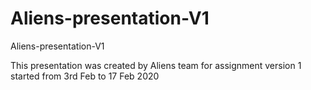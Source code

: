 # Aliens-presentation-V1
Aliens-presentation-V1

This presentation was created by Aliens team for assignment version 1 started from 3rd Feb to 17 Feb 2020
